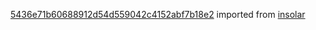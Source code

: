 [5436e71b60688912d54d559042c4152abf7b18e2](https://github.com/insolar/insolar/commit/5436e71b60688912d54d559042c4152abf7b18e2) imported from [insolar](https://github.com/insolar/insolar)
